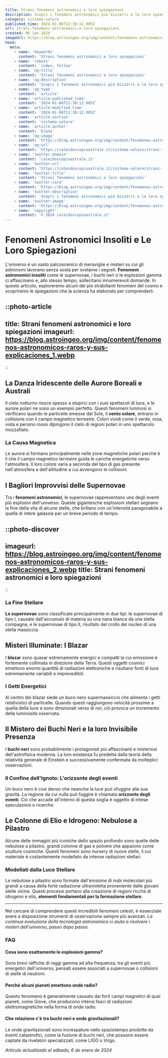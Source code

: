 ```yaml
---
title: Strani fenomeni astronomici e loro spiegazioni
description: Scopri i fenomeni astronomici più bizzarri e le loro spiegazioni scientifiche. Dai buchi neri ai pulsar, il cosmo svelato in italiano.
category: sistema-solare
published_time: 2024-01-06T12:38:12.905Z
url: strani-fenomeni-astronomici-e-loro-spiegazioni
created: 06 Jan 2024
imageUrl: https://blog.astroingeo.org/img/content/fenomenos-astronomicos-raros-y-sus-explicaciones_1.webp
head:
  meta:
    - name: 'keywords'
      content: 'Strani fenomeni astronomici e loro spiegazioni'
    - name: 'robots'
      content: 'index, follow'
    - name: 'og:title'
      content: 'Strani fenomeni astronomici e loro spiegazioni'
    - name: 'og:description'
      content: 'Scopri i fenomeni astronomici più bizzarri e le loro spiegazioni scientifiche. Dai buchi neri ai pulsar, il cosmo svelato in italiano.'
    - name: 'og:type'
      content: 'article'
    - name: 'article:published_time'
      content: '2024-01-06T12:38:12.905Z'
    - name: 'article:modified_time'
      content: '2024-01-06T12:38:12.905Z'
    - name: 'article:section'
      content: 'sistema-solare'
    - name: 'article:author'
      content: 'Elena'
    - name: 'og:image'
      content: 'https://blog.astroingeo.org/img/content/fenomenos-astronomicos-raros-y-sus-explicaciones_1.webp'
    - name: 'og:url'
      content: 'https://caleidoscopioastrale.it/sistema-solare/strani-fenomeni-astronomici-e-loro-spiegazioni'
    - name: 'twitter:domain'
      content: 'caleidoscopioastrale.it'
    - name: 'twitter:url'
      content: 'https://caleidoscopioastrale.it/sistema-solare/strani-fenomeni-astronomici-e-loro-spiegazioni'
    - name: 'twitter:title'
      content: 'Strani fenomeni astronomici e loro spiegazioni'
    - name: 'twitter:card'
      content: 'https://blog.astroingeo.org/img/content/fenomenos-astronomicos-raros-y-sus-explicaciones_1.webp'
    - name: 'twitter:description'
      content: 'Scopri i fenomeni astronomici più bizzarri e le loro spiegazioni scientifiche. Dai buchi neri ai pulsar, il cosmo svelato in italiano.'
    - name: 'twitter:image'
      content: 'https://blog.astroingeo.org/img/content/fenomenos-astronomicos-raros-y-sus-explicaciones_1.webp'
    - name: 'copyright'
      content: '© 2024 caleidoscopioastrale.it'
---
```

# Fenomeni Astronomici Insoliti e Le Loro Spiegazioni

L'universo è un vasto palcoscenico di meraviglie e misteri su cui gli astronomi lavorano senza sosta per svelarne i segreti. **Fenomeni astronomici insoliti** come le supernovae, i buchi neri o le esplosioni gamma ci affascinano e, allo stesso tempo, sollecitano innumerevoli domande. In questo articolo, esploreremo alcuni dei più strabilianti fenomeni del cosmo e scopriremo le spiegazioni che la scienza ha elaborato per comprenderli.

::photo-article
---
title: Strani fenomeni astronomici e loro spiegazioni
imageurl: https://blog.astroingeo.org/img/content/fenomenos-astronomicos-raros-y-sus-explicaciones_1.webp
---
::

## La Danza Iridescente delle Aurore Boreali e Australi

Il cielo notturno riesce spesso a stupirci con i suoi spettacoli di luce, e le aurore polari ne sono un esempio perfetto. Questi fenomeni luminosi si verificano quando le particelle emesse dal Sole, il **vento solare**, entrano in collisione con il campo magnetico terrestre. Colori vividi come il verde, rosa, viola e persino rosso dipingono il cielo di regioni polari in uno spettacolo mozzafiato.

### La Causa Magnetica

Le aurore si formano principalmente nelle zone magnetiche polari perché è lì che il campo magnetico terrestre guida le cariche energetiche verso l'atmosfera. Il loro colore varia a seconda del tipo di gas presente nell'atmosfera e dell'altitudine a cui avvengono le collisioni.

## I Bagliori Improvvisi delle Supernovae

Tra i **fenomeni astronomici**, le supernovae rappresentano uno degli eventi più esplosivi dell'universo. Queste gigantesche esplosioni stellari segnano la fine della vita di alcune stelle, che brillano con un'intensità paragonabile a quella di intere galassie per un breve periodo di tempo.

::photo-discover
---
imageurl: https://blog.astroingeo.org/img/content/fenomenos-astronomicos-raros-y-sus-explicaciones_2.webp
title: Strani fenomeni astronomici e loro spiegazioni
---
::

### La Fine Stellare

**Le supernovae** sono classificate principalmente in due tipi: le supernovae di tipo I, causate dall'accumulo di materia su una nana bianca da una stella compagna, e le supernovae di tipo II, risultato del crollo del nucleo di una stella massiccia.

## Misteri Illuminate: I Blazar

I **blazar** sono quasar estremamente energici e compatti la cui emissione è fortemente collimata in direzione della Terra. Questi oggetti cosmici emettono enormi quantità di radiazioni elettroniche e risultano fonti di luce estremamente variabili e imprevedibili.

### I Getti Energetici

Al centro dei blazar siede un buco nero supermassiccio che alimenta i getti relativistici di particelle. Quando questi raggiungono velocità prossime a quella della luce e sono direzionati verso di noi, ciò provoca un incremento della luminosità osservata.

## Il Mistero dei Buchi Neri e la loro Invisibile Presenza

I **buchi neri** sono probabilmente i protagonisti più affascinanti e misteriosi dell'astrofisica moderna. La loro esistenza fu predetta dalla teoria della relatività generale di Einstein e successivamente confermata da molteplici osservazioni.

### Il Confine dell'Ignoto: L'orizzonte degli eventi

Un buco nero è così denso che neanche la luce può sfuggire alla sua gravità. La regione da cui nulla può fuggire è chiamata **orizzonte degli eventi**. Ciò che accade all'interno di questa soglia è oggetto di intese speculazioni e ricerche.

## Le Colonne di Elio e Idrogeno: Nebulose a Pilastro

Alcune delle immagini più iconiche dello spazio profondo sono quelle delle nebulose a pilastro, grandi colonne di gas e polvere che appaiono come sculture cosmiche. Questi fenomeni sono nursery di nuove stelle, il cui materiale è costantemente modellato da intense radiazioni stellari.

### Modellati dalla Luce Stellare

Le nebulose a pilastro sono formate dall'erosione di nubi molecolari più grandi a causa della forte radiazione ultravioletta proveniente dalle giovani stelle vicine. Questi processi portano alla creazione di regioni ricche di idrogeno e elio, **elementi fondamentali per la formazione stellare**.

---

Nel cercare di comprendere questi incredibili fenomeni celesti, è essenziale avere a disposizione strumenti di osservazione sempre più avanzati. *La continua evoluzione della tecnologia astronomica ci aiuta a risolvere i misteri dell'universo, passo dopo passo.*

### FAQ

#### Cosa sono esattamente le esplosioni gamma?

Sono brevi raffiche di raggi gamma ad alta frequenza, tra gli eventi più energetici dell'universo, pensati essere associati a supernovae o collisioni di stelle di neutroni.

#### Perché alcuni pianeti emettono onde radio?

Questo fenomeno è generalmente causato dai forti campi magnetici di quei pianeti, come Giove, che producono intensi fasci di radiazioni elettromagnetiche nella forma di onde radio.

#### Che relazione c'è tra buchi neri e onde gravitazionali?

Le onde gravitazionali sono increspature nello spaziotempo prodotte da eventi catastrofici, come la fusione di buchi neri, che possono essere captate da rivelatori specializzati, come LIGO o Virgo.

_Artículo actualizado el sábado, 6 de enero de 2024_